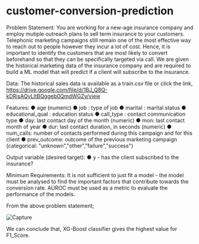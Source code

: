 # customer-conversion-prediction

Problem Statement:
You are working for a new-age insurance company and employ mutiple outreach plans to sell term insurance to your customers. Telephonic marketing campaigns still remain one of the most effective way to reach out to people however they incur a lot of cost. Hence, it is important to identify the customers that are most likely to convert beforehand so that they can be specifically targeted via call. We are given the historical marketing data of the insurance company and are required to build a ML model that will predict if a client will
subscribe to the insurance.

Data:
The historical sales data is available as a train.csv file or click the link,
https://drive.google.com/file/d/1BJ_Q8Q-kDRisAQyLltBQggeb0QmdWGZy/view

Features:
● age (numeric)
● job : type of job
● marital : marital status
● educational_qual : education status
● call_type : contact communication type
● day: last contact day of the month (numeric)
● mon: last contact month of year
● dur: last contact duration, in seconds (numeric)
● num_calls: number of contacts performed during this campaign and for this client
● prev_outcome: outcome of the previous marketing campaign (categorical: "unknown","other","failure","success")

Output variable (desired target):
● y - has the client subscribed to the insurance?

Minimum Requirements:
It is not sufficient to just fit a model - the model must be analysed to find the important factors that contribute towards the conversion rate. AUROC must be used as a metric to evaluate the performance of the models.

From the above problem statement;

![Capture](https://github.com/sowbh/customer-conversion-prediction/assets/95527211/2137f862-af36-4bf7-b6b0-63614a0d80e6)


We can conclude that,  XG-Boost classifier gives the highest value for F1_Score.

